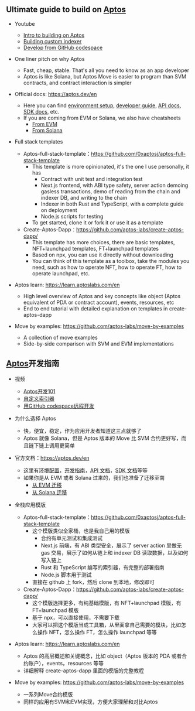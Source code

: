 ## Ultimate guide to build on [Aptos](https://aptosfoundation.org/)

- Youtube
  - [Intro to building on Aptos](https://www.youtube.com/watch?v=-UkbHdeSImc)
  - [Building custom indexer](https://www.youtube.com/watch?v=RqBWIdmxpPk)
  - [Develop from GitHub codespace](https://www.youtube.com/watch?v=RJnlSwyNI8Q)

- One liner pitch on why Aptos
  - Fast, cheap, stable. That's all you need to know as an app developer
  - Aptos is like Solana, but Aptos Move is easier to program than SVM contracts, and contract interaction is simpler
- Official docs: https://aptos.dev/en
  - Here you can find [environment setup](https://aptos.dev/en/build/get-started/developer-setup), [developer guide](https://aptos.dev/en/build/smart-contracts), [API docs](https://aptos.dev/en/build/apis), [SDK docs](https://aptos.dev/en/build/sdks), etc.
  - If you are coming from EVM or Solana, we also have cheatsheets
    - [From EVM](https://aptos.dev/en/build/get-started/ethereum-cheatsheet)
    - [From Solana](https://aptos.dev/en/build/get-started/solana-cheatsheet)
- Full stack templates
  - Aptos-full-stack-template：https://github.com/0xaptosj/aptos-full-stack-template
    - This template is more opinionated, it's the one I use personally, it has
      - Contract with unit test and integration test
      - Next.js frontend, with ABI type safety, server action demoing gasless transactions, demo of reading from the chain and indexer DB, and writing to the chain
      - Indexer in both Rust and TypeScript, with a complete guide on deployment
      - Node.js scripts for testing
    - To get started, clone it or fork it or use it as a template
  - Create-Aptos-Dapp：https://github.com/aptos-labs/create-aptos-dapp/
    - This template has more choices, there are basic templates, NFT+launchpad templates, FT+launchpad templates
    - Based on npx, you can use it directly without downloading
    - You can think of this template as a toolbox, take the modules you need, such as how to operate NFT, how to operate FT, how to operate launchpad, etc.
- Aptos learn: https://learn.aptoslabs.com/en
  - High level overview of Aptos and key concepts like object (Aptos equivalent of PDA or contract account), events, resources, etc
  - End to end tutorial with detailed explanation on templates in create-aptos-dapp
- Move by examples: https://github.com/aptos-labs/move-by-examples
  - A collection of move examples
  - Side-by-side comparison with SVM and EVM implementations

## [Aptos](https://aptosfoundation.org/)开发指南

- 视频
  - [Aptos开发101](https://www.youtube.com/watch?v=uAfK1Lpr33M)
  - [自定义索引器](https://www.youtube.com/watch?v=TtdeEnNj0jw)
  - [用GitHub codespace远程开发](https://www.youtube.com/watch?v=kAM0zH6N6pc)

- 为什么选择 Aptos
  - 快，便宜，稳定，作为应用开发者知道这三点就够了
  - Aptos 就像 Solana，但是 Aptos 版本的 Move 比 SVM 合约更好写，而且链下链上调用更简单
- 官方文档：https://aptos.dev/en
  - 这里有[环境配置](https://aptos.dev/en/build/get-started/developer-setup)，[开发指南](https://aptos.dev/en/build/smart-contracts)，[API 文档](https://aptos.dev/en/build/apis)，[SDK 文档](https://aptos.dev/en/build/sdks)等等
  - 如果你是从 EVM 或者 Solana 过来的，我们也准备了迁移至南
    - [从 EVM 迁移](https://aptos.dev/en/build/get-started/ethereum-cheatsheet)
    - [从 Solana 迁移](https://aptos.dev/en/build/get-started/solana-cheatsheet)
- 全栈应用模版
  - Aptos-full-stack-template：https://github.com/0xaptosj/aptos-full-stack-template
    - 这个模版类似全家桶，也是我自己用的模版
      - 合约有单元测试和集成测试
      - Next.js 前端，有 ABI 类型安全，展示了 server action 里做无 gas 交易，展示了如何从链上和 indexer DB 读取数据，以及如何写入链上
      - Rust 和 TypeScript 编写的索引器，有完整的部署指南
      - Node.js 脚本用于测试
    - 直接在 github 上 fork，然后 clone 到本地，修改即可
  - Create-Aptos-Dapp：https://github.com/aptos-labs/create-aptos-dapp/
    - 这个模版选择更多，有纯基础模版，有 NFT+launchpad 模版，有 FT+launchpad 模版
    - 基于 npx，可以直接使用，不需要下载
    - 大家可以把这个模版当成工具箱，从里面拿自己需要的模块，比如怎么操作 NFT，怎么操作 FT，怎么操作 launchpad 等等
- Aptos learn: https://learn.aptoslabs.com/en
  - Aptos 的高层概述和关键概念，比如 object（Aptos 版本的 PDA 或者合约账户），events，resources 等等
  - 详细解释 create-aptos-dapp 里面的模版的完整教程
- Move by examples: https://github.com/aptos-labs/move-by-examples
  - 一系列Move合约模版
  - 同样的应用有SVM和EVM实现，方便大家理解和对比Aptos

